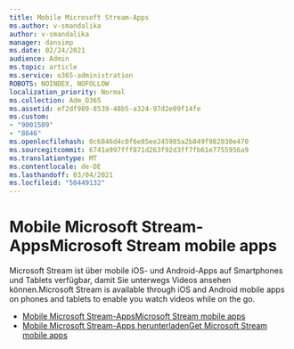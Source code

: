 ```yaml
---
title: Mobile Microsoft Stream-Apps
ms.author: v-smandalika
author: v-smandalika
manager: dansimp
ms.date: 02/24/2021
audience: Admin
ms.topic: article
ms.service: o365-administration
ROBOTS: NOINDEX, NOFOLLOW
localization_priority: Normal
ms.collection: Adm_O365
ms.assetid: ef2df989-8539-48b5-a324-97d2e09f14fe
ms.custom:
- "9001509"
- "8646"
ms.openlocfilehash: 0c6846d4c0f6e85ee245985a2b849f982030e470
ms.sourcegitcommit: 6741a997fff871d263f92d3ff7fb61e7755956a9
ms.translationtype: MT
ms.contentlocale: de-DE
ms.lasthandoff: 03/04/2021
ms.locfileid: "50449132"
---
```

# <a name="microsoft-stream-mobile-apps"></a><span data-ttu-id="32673-102">Mobile Microsoft Stream-Apps</span><span class="sxs-lookup"><span data-stu-id="32673-102">Microsoft Stream mobile apps</span></span>

<span data-ttu-id="32673-103">Microsoft Stream ist über mobile iOS- und Android-Apps auf Smartphones und Tablets verfügbar, damit Sie unterwegs Videos ansehen können.</span><span class="sxs-lookup"><span data-stu-id="32673-103">Microsoft Stream is available through iOS and Android mobile apps on phones and tablets to enable you watch videos while on the go.</span></span>

- [<span data-ttu-id="32673-104">Mobile Microsoft Stream-Apps</span><span class="sxs-lookup"><span data-stu-id="32673-104">Microsoft Stream mobile apps</span></span>](https://docs.microsoft.com/stream/mobile-apps-overview)
- [<span data-ttu-id="32673-105">Mobile Microsoft Stream-Apps herunterladen</span><span class="sxs-lookup"><span data-stu-id="32673-105">Get Microsoft Stream mobile apps</span></span>](https://docs.microsoft.com/stream/mobile-get-apps)

